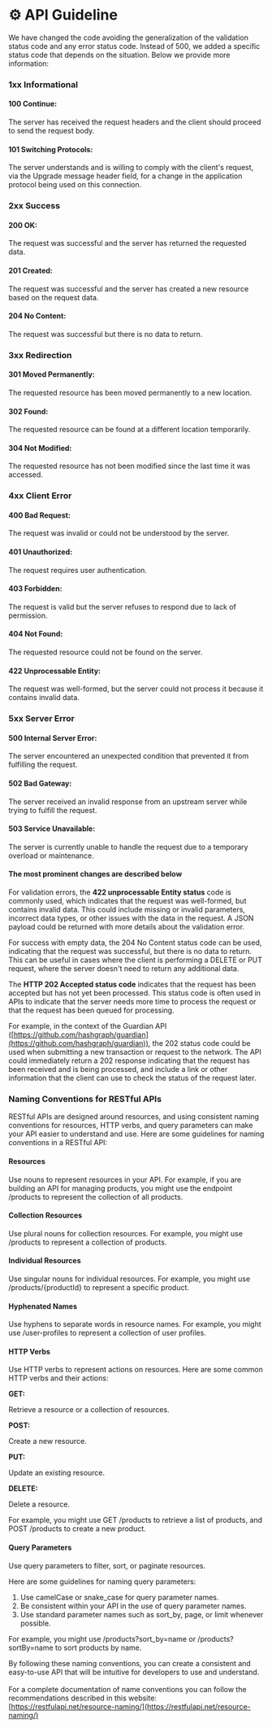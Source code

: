 # ⚙ API Guideline

We have changed the code avoiding the generalization of the validation status code and any error status code. Instead of 500, we added a specific status code that depends on the situation. Below we provide more information:

### **1xx Informational**

#### **100 Continue:**&#x20;

The server has received the request headers and the client should proceed to send the request body.

#### **101 Switching Protocols:**&#x20;

The server understands and is willing to comply with the client's request, via the Upgrade message header field, for a change in the application protocol being used on this connection.

### **2xx Success**

#### **200 OK:**&#x20;

The request was successful and the server has returned the requested data.

#### **201 Created:**&#x20;

The request was successful and the server has created a new resource based on the request data.

#### **204 No Content:**&#x20;

The request was successful but there is no data to return.

### **3xx Redirection**

#### **301 Moved Permanently:**&#x20;

The requested resource has been moved permanently to a new location.

#### **302 Found:**&#x20;

The requested resource can be found at a different location temporarily.

#### **304 Not Modified:**&#x20;

The requested resource has not been modified since the last time it was accessed.

### **4xx Client Error**

#### **400 Bad Request:**&#x20;

The request was invalid or could not be understood by the server.

#### **401 Unauthorized:**&#x20;

The request requires user authentication.

#### **403 Forbidden:**&#x20;

The request is valid but the server refuses to respond due to lack of permission.

#### **404 Not Found:**&#x20;

The requested resource could not be found on the server.

#### **422 Unprocessable Entity:**&#x20;

The request was well-formed, but the server could not process it because it contains invalid data.

### **5xx Server Error**

#### **500 Internal Server Error:**&#x20;

The server encountered an unexpected condition that prevented it from fulfilling the request.

#### **502 Bad Gateway:**&#x20;

The server received an invalid response from an upstream server while trying to fulfill the request.

#### **503 Service Unavailable:**&#x20;

The server is currently unable to handle the request due to a temporary overload or maintenance.

#### The most prominent changes are described below&#x20;

For validation errors, the **422 unprocessable Entity status** code is commonly used, which indicates that the request was well-formed, but contains invalid data. This could include missing or invalid parameters, incorrect data types, or other issues with the data in the request. A JSON payload could be returned with more details about the validation error.

For success with empty data, the 204 No Content status code can be used, indicating that the request was successful, but there is no data to return. This can be useful in cases where the client is performing a DELETE or PUT request, where the server doesn't need to return any additional data.

The **HTTP 202 Accepted status code** indicates that the request has been accepted but has not yet been processed. This status code is often used in APIs to indicate that the server needs more time to process the request or that the request has been queued for processing.

For example, in the context of the Guardian API ([https://github.com/hashgraph/guardian](https://github.com/hashgraph/guardian)), the 202 status code could be used when submitting a new transaction or request to the network. The API could immediately return a 202 response indicating that the request has been received and is being processed, and include a link or other information that the client can use to check the status of the request later.

### Naming Conventions for RESTful APIs

RESTful APIs are designed around resources, and using consistent naming conventions for resources, HTTP verbs, and query parameters can make your API easier to understand and use. Here are some guidelines for naming conventions in a RESTful API:

#### **Resources**

Use nouns to represent resources in your API. For example, if you are building an API for managing products, you might use the endpoint /products to represent the collection of all products.

#### **Collection Resources**

Use plural nouns for collection resources. For example, you might use /products to represent a collection of products.

#### **Individual Resources**

Use singular nouns for individual resources. For example, you might use /products/{productId} to represent a specific product.

#### **Hyphenated Names**

Use hyphens to separate words in resource names. For example, you might use /user-profiles to represent a collection of user profiles.

#### **HTTP Verbs**

Use HTTP verbs to represent actions on resources. Here are some common HTTP verbs and their actions:

**GET:**&#x20;

Retrieve a resource or a collection of resources.

**POST:**&#x20;

Create a new resource.

**PUT:**&#x20;

Update an existing resource.

**DELETE:**&#x20;

Delete a resource.

For example, you might use GET /products to retrieve a list of products, and POST /products to create a new product.

#### Query Parameters

Use query parameters to filter, sort, or paginate resources.&#x20;

Here are some guidelines for naming query parameters:

1. Use camelCase or snake\_case for query parameter names.
2. Be consistent within your API in the use of query parameter names.
3. Use standard parameter names such as sort\_by, page, or limit whenever possible.

For example, you might use /products?sort\_by=name or /products?sortBy=name to sort products by name.

By following these naming conventions, you can create a consistent and easy-to-use API that will be intuitive for developers to use and understand.\
\
For a complete documentation of name conventions you can follow the recommendations described in this website: [https://restfulapi.net/resource-naming/](https://restfulapi.net/resource-naming/)
